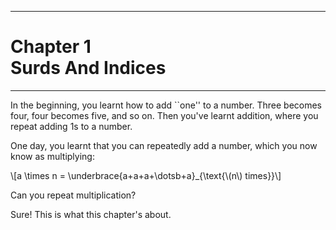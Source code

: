 

-----

# Chapter 1<br />Surds And Indices

-----


In the beginning, you learnt how to add ``one'' to a number. Three becomes four, four becomes five, and so on. Then you've learnt addition, where you repeat adding 1s to a number.

One day, you learnt that you can repeatedly add a number, which you now know as multiplying:

\\[a \times n = \underbrace{a+a+a+\dotsb+a}_{\text{\\(n\\) times}}\\]

Can you repeat multiplication?

Sure! This is what this chapter's about.
